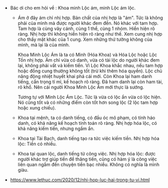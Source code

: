 - Bác ơi cho em hỏi về : Khoa minh Lộc ám, minh Lộc ám lộc.
    - Ám ở đây ám chỉ nhị hợp.
      Bản chất của nhị hợp là "ám". Tức là không phải của mình mà được người khác đem đến.
      Nó khác với tam hợp. Tam hợp là cùng vây cánh, cùng 1 thể, cùng 1 nhóm. Hiển hiện rõ ràng.
      Nhị hợp thì không hiển hiện rõ ràng như thế. Xem cung nhị hợp cho thấy mặt khác của 1 cung. Xem những thứ tưởng không của mình, mà lại là của mình.
      
        Khoa Minh Lộc Ám là ta có Minh (Hóa Khoa) và Hóa Lộc hoặc Lộc Tồn nhị hợp. Ám chỉ vừa có danh, vừa có tài lộc do người khác đem lại, không phải vất vả kiếm tiền. Vì Lộc Khoa khắc nhau, nếu tam hợp hoặc đồng cung thường không tốt (trừ khi thêm hóa quyền). Lộc chủ năng động nhiệt huyết khai phá cái mới. Còn Khoa lại ham danh tiếng, cẩn trọng tỉ mỉ, kế hoạch rõ ràng. Đã ham danh lại còn ham tài, rõ khổ. Nên cái người Khoa Minh Lộc Ám mới thực là sướng.

        Tương tự với Minh Lộc Ám Lộc. Tức là vừa có lộc ẩn vừa có lộc hiện. Nó cũng tốt và có những điểm còn tốt hơn song lộc (2 lộc tam hợp hoặc xung chiếu).

    - Khoa tại mệnh, ta có danh tiếng, có đầu óc mô phạm, có tính háo danh, có khả năng kế hoạch tính toán rõ ràng. Nhị hợp hóa lộc, có khả năng kiếm tiền, nhưng ngầm ẩn.
    - Khoa tại Tài Bạch, danh tiếng tạo ra tức việc kiếm tiền. Nhị hợp hóa lộc: Tiền có nhiều.
    - Khoa tại quan lộc, danh tiếng từ công việc. Nhị hợp hóa lộc: được người khác trợ giúp tiền để thăng tiến, cũng có hàm ý là công việc liên quan ngầm đến chuyện tiền bạc nhiều. Không có nghĩa là mình giàu.
    
- https://www.lethuc.com/2020/12/nhi-hop-luc-hai-trong-tu-vi.html